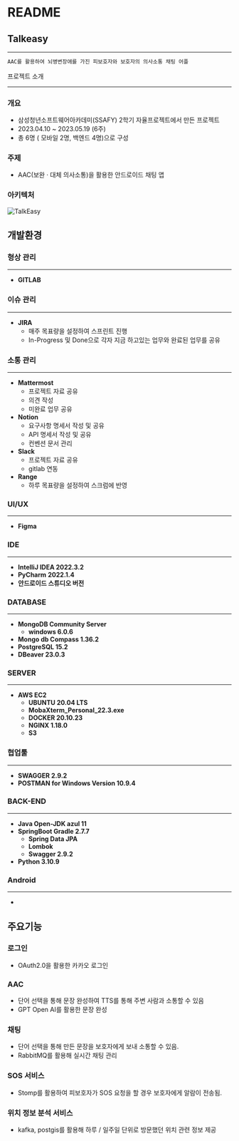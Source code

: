 # README


## Talkeasy

---

```jsx
AAC를 활용하여 뇌병변장애를 가진 피보호자와 보호자의 의사소통 채팅 어플
```

프로젝트 소개

---

### 개요

- 삼성청년소프트웨어아카데미(SSAFY) 2학기 자율프로젝트에서 만든 프로젝트
- 2023.04.10  ~ 2023.05.19 (6주)
- 총 6명 ( 모바일 2명, 백엔드 4명)으로 구성

### 주제

- AAC(보완 · 대체 의사소통)을 활용한 안드로이드 채팅 앱

### 아키텍처

![TalkEasy](https://github.com/skaguswl/algorithm/assets/105181946/389761db-d52e-44e3-82f8-eb2c4abbb900)


## 개발환경

### 형상 관리

---

- **GITLAB**

### 이슈 관리

---

- **JIRA**
    - 매주 목표량을 설정하여 스프린트 진행
    - In-Progress 및 Done으로 각자 지금 하고있는 업무와 완료된 업무를 공유

### 소통 관리

---

- **Mattermost**
    - 프로젝트 자료 공유
    - 의견 작성
    - 미완료 업무 공유
- **Notion**
    - 요구사항 명세서 작성 및 공유
    - API 명세서 작성 및 공유
    - 컨벤션 문서 관리
- **Slack**
    - 프로젝트 자료 공유
    - gitlab 연동
- **Range**
    - 하루 목표량을 설정하여 스크럼에 반영

### UI/UX

---

- **Figma**

### IDE

---

- **IntelliJ IDEA 2022.3.2**
- **PyCharm** **2022.1.4**
- **안드로이드 스튜디오 버전**

### DATABASE

---

- **MongoDB Community Server**
    - **windows 6.0.6**
- **Mongo db Compass 1.36.2**
- **PostgreSQL 15.2**
- **DBeaver 23.0.3**

### SERVER

---

- **AWS EC2**
    - **UBUNTU 20.04 LTS**
    - **MobaXterm_Personal_22.3.exe**
    - **DOCKER 20.10.23**
    - **NGINX 1.18.0**
    - **S3**

### 협업툴

---

- **SWAGGER 2.9.2**
- **POSTMAN for Windows Version 10.9.4**

### BACK-END

---

- **Java Open-JDK azul 11**
- **SpringBoot Gradle 2.7.7**
    - **Spring Data JPA**
    - **Lombok**
    - **Swagger 2.9.2**
- **Python 3.10.9**

### Android

---

- 

## 주요기능

### 로그인

- OAuth2.0을 활용한 카카오 로그인

### AAC

- 단어 선택을 통해 문장 완성하여 TTS를 통해 주변 사람과 소통할 수 있음
- GPT Open AI를 활용한 문장 완성

### 채팅

- 단어 선택을 통해 만든 문장을 보호자에게 보내 소통할 수 있음.
- RabbitMQ를 활용해 실시간 채팅 관리

### SOS 서비스

- Stomp를 활용하여 피보호자가 SOS 요청을 할 경우 보호자에게 알람이 전송됨.

  

### 위치 정보 분석 서비스

- kafka, postgis를 활용해 하루 / 일주일 단위로 방문했던 위치 관련 정보 제공
